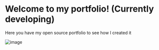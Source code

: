 # Welcome to my portfolio! (Currently developing)
Here you have my open source portfolio to see how I created it 

![image](https://github.com/Dayv1dDev/portfolio/assets/139916751/0af6c65c-c07b-472e-a94f-80f332e2fe2e)

